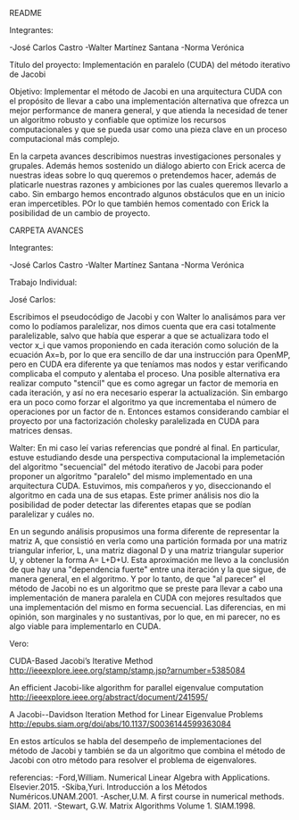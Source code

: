 README

Integrantes:

-José Carlos Castro
-Walter Martínez Santana
-Norma Verónica

Título del proyecto: Implementación en paralelo (CUDA) del método iterativo de Jacobi

Objetivo: Implementar el método de Jacobi en una arquitectura CUDA con el propósito de llevar a cabo una implementación alternativa que ofrezca un mejor performance de manera general, y que atienda la necesidad de tener un algoritmo robusto y confiable que optimize los recursos computacionales y que se pueda usar como una pieza clave en un proceso computacional más complejo.


En la carpeta avances describimos nuestras investigaciones personales y grupales. Además hemos sostenido un diálogo abierto con Erick acerca de nuestras ideas sobre lo quq queremos o pretendemos hacer, además de platicarle nuestras razones y ambiciones por las cuales queremos llevarlo a cabo. Sin embargo hemos encontrado algunos obstáculos que en un inicio eran impercetibles. POr lo que también hemos comentado con Erick la posibilidad de un cambio de proyecto.
   



CARPETA AVANCES



Integrantes:

-José Carlos Castro
-Walter Martínez Santana
-Norma Verónica



Trabajo Individual:

José Carlos:

Escribimos el pseudocódigo de Jacobi y con Walter lo analisámos para ver como lo podíamos paralelizar, nos dimos cuenta que era casi totalmente paralelizable, salvo que había que esperar a que se actualizara todo el vector x_i que vamos proponiendo en cada iteración como solución de la ecuación Ax=b, por lo que era sencillo de dar una instrucción para OpenMP, pero en CUDA era diferente ya que teníamos mas nodos y estar verificando complicaba el computo y alentaba el proceso. Una posible alternativa era realizar computo "stencil" que es como agregar un factor de memoria en cada iteración, y así no era necesario esperar la actualización. Sin embargo era un poco como forzar el algoritmo ya que incrementaba el número de operaciones por un factor de n. Entonces estamos considerando cambiar el proyecto por una factorización cholesky paralelizada en CUDA para matrices densas.

Walter:
En mi caso leí varias referencias que pondré al final. En particular, estuve estudiando  desde una perspectiva computacional la implemetación del algoritmo "secuencial" del método iterativo de Jacobi para poder proponer un algoritmo "paralelo" del mismo implementado en una arquitectura CUDA. 
Estuvimos, mis compañeros y yo, diseccionando el algoritmo en cada una de sus etapas. Este primer análisis nos dio la posibilidad de poder detectar las diferentes etapas que se podían paralelizar y cuáles no.

En un segundo análisis propusimos una forma diferente de representar la matriz A, que consistió en verla como una partición formada por una matriz triangular inferior, L, una matriz diagonal D y una matriz triangular superior U, y obtener la forma A= L+D+U. Esta aproximación me llevo a la conclusión de que hay una "dependencia fuerte" entre una iteración y la que sigue, de manera general, en el algoritmo. Y por lo tanto, de que "al parecer" el método de Jacobi no es un algoritmo que se preste para llevar a cabo una implementación de manera paralela en CUDA con mejores resultados que una implementación del mismo en forma secuencial. Las diferencias, en mi opinión, son marginales y no sustantivas, por lo que, en mi parecer, no es algo viable para implementarlo en CUDA.

Vero:

CUDA-Based Jacobi’s Iterative Method 
http://ieeexplore.ieee.org/stamp/stamp.jsp?arnumber=5385084

An efficient Jacobi-like algorithm for parallel eigenvalue computation
http://ieeexplore.ieee.org/abstract/document/241595/

A Jacobi--Davidson Iteration Method for Linear Eigenvalue Problems
http://epubs.siam.org/doi/abs/10.1137/S0036144599363084


En estos artículos se habla del desempeño de implementaciones del método de Jacobi y también se da un algoritmo que combina el método de Jacobi con otro método para resolver el problema de eigenvalores.

referencias:
-Ford,William. Numerical Linear Algebra with Applications. Elsevier.2015.
-Skiba,Yuri. Introducción a los Métodos Numéricos.UNAM.2001.
-Ascher,U.M. A first course in numerical methods. SIAM. 2011.
-Stewart, G.W. Matrix Algorithms Volume 1. SIAM.1998.


